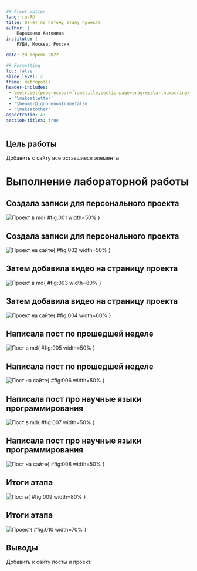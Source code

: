 ```yaml
---
## Front matter
lang: ru-RU
title: Отчёт по пятому этапу проекта
author: |
	Паращенко Антонина
institute: |
	РУДН, Москва, Россия

date: 28 апреля 2022

## Formatting
toc: false
slide_level: 2
theme: metropolis
header-includes: 
 - \metroset{progressbar=frametitle,sectionpage=progressbar,numbering=fraction}
 - '\makeatletter'
 - '\beamer@ignorenonframefalse'
 - '\makeatother'
aspectratio: 43
section-titles: true
---
```


## Цель работы

Добавить с сайту все оставшиеся элементы.


# Выполнение лабораторной работы

## Создала записи для персонального проекта

![Проект в md](image/1.png){ #fig:001 width=50% }

## Создала записи для персонального проекта

![Проект на сайте](image/2.png){ #fig:002 width=50% }

## Затем добавила видео на страницу проекта 

![Проект в md](image/3.png){ #fig:003 width=80% }

## Затем добавила видео на страницу проекта 

![Проект на сайте](image/4.png){ #fig:004 width=60% }

## Написала пост по прошедшей неделе

![Пост в md](image/5.png){ #fig:005 width=50% }

## Написала пост по прошедшей неделе

![Пост на сайте](image/6.png){ #fig:006 width=50% }

## Написала пост про научные языки программирования 

![Пост в md](image/7.png){ #fig:007 width=50% }

## Написала пост про научные языки программирования 

![Пост на сайте](image/8.png){ #fig:008 width=50% }

## Итоги этапа 

![Посты](image/9.png){ #fig:009 width=80% }

## Итоги этапа 

![Проект](image/10.png){ #fig:010 width=70% }

## Выводы

Добавить к сайту посты и проект.
